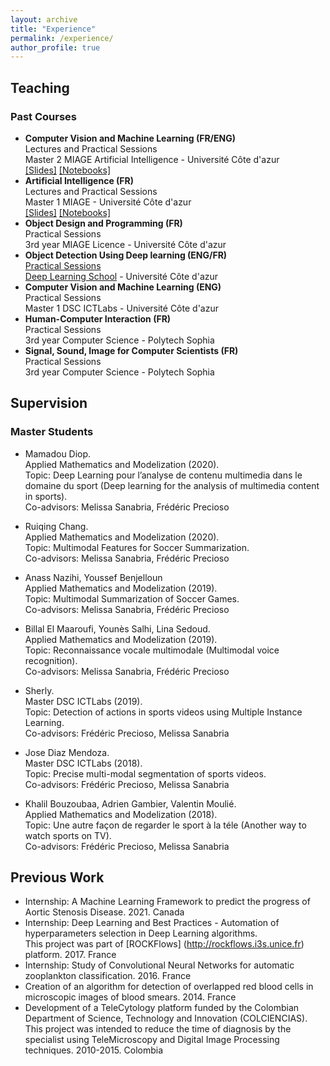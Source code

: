 ```yaml
---
layout: archive
title: "Experience"
permalink: /experience/
author_profile: true
---
```


Teaching
---------------------- 

### Past Courses

* **Computer Vision and Machine Learning (FR/ENG)**    
  Lectures and Practical Sessions    
  Master 2 MIAGE Artificial Intelligence - Université Côte d'azur    
  [[Slides]](https://gitlab.inria.fr/lsanabri/miage_ia2/-/tree/master/Slides) [[Notebooks]](https://gitlab.inria.fr/lsanabri/miage_ia2/-/tree/master/Notebooks)
* **Artificial Intelligence (FR)**    
  Lectures and Practical Sessions    
  Master 1 MIAGE - Université Côte d'azur    
  [[Slides]](https://gitlab.inria.fr/lsanabri/miage_ia/-/tree/master/Slides) [[Notebooks]](https://gitlab.inria.fr/lsanabri/miage_ia/-/tree/master/Notebooks)
* **Object Design and Programming (FR)**    
  Practical Sessions    
  3rd year MIAGE Licence - Université Côte d'azur
* **Object Detection Using Deep learning (ENG/FR)**    
  [Practical Sessions](https://colab.research.google.com/drive/15cRmY36JkM4EiV30FzBQXv0rPy5AKk41)        
  [Deep Learning School](http://web.univ-cotedazur.fr//events/deep-learning-school) - Université Côte d'azur
* **Computer Vision and Machine Learning (ENG)**    
  Practical Sessions    
  Master 1 DSC ICTLabs - Université Côte d'azur
* **Human-Computer Interaction (FR)**    
  Practical Sessions    
  3rd year Computer Science - Polytech Sophia
* **Signal, Sound, Image for Computer Scientists (FR)**    
  Practical Sessions    
  3rd year Computer Science - Polytech Sophia

Supervision
---------------------- 

### Master Students
* Mamadou Diop.    
  Applied Mathematics and Modelization (2020).    
  Topic: Deep Learning pour l’analyse de contenu multimedia dans le domaine du sport (Deep learning for the analysis of multimedia content in sports).    
  Co-advisors: Melissa Sanabria, Frédéric Precioso    

* Ruiqing Chang.    
  Applied Mathematics and Modelization (2020).    
  Topic: Multimodal Features for Soccer Summarization.    
  Co-advisors: Melissa Sanabria, Frédéric Precioso    

* Anass Nazihi, Youssef Benjelloun    
  Applied Mathematics and Modelization (2019).    
  Topic: Multimodal Summarization of Soccer Games.    
  Co-advisors: Melissa Sanabria, Frédéric Precioso    

* Billal El Maaroufi, Younès Salhi, Lina Sedoud.    
  Applied Mathematics and Modelization (2019).    
  Topic: Reconnaissance vocale multimodale (Multimodal voice recognition).    
  Co-advisors: Melissa Sanabria, Frédéric Precioso    

* Sherly.    
  Master DSC ICTLabs (2019).    
  Topic: Detection of actions in sports videos using Multiple Instance Learning.    
  Co-advisors: Frédéric Precioso, Melissa Sanabria
        
* Jose Diaz Mendoza.    
  Master DSC ICTLabs (2018).    
  Topic: Precise multi-modal segmentation of sports videos.    
  Co-advisors: Frédéric Precioso, Melissa Sanabria    

* Khalil Bouzoubaa, Adrien Gambier, Valentin Moulié.    
  Applied Mathematics and Modelization (2018).    
  Topic: Une autre façon de regarder le sport à la téle (Another way to watch sports on TV).    
  Co-advisors: Frédéric Precioso, Melissa Sanabria    
 

Previous Work
---------------------- 
* Internship: A Machine Learning Framework to predict the progress of Aortic Stenosis Disease. 2021. Canada
* Internship: Deep Learning and Best Practices - Automation of hyperparameters selection in Deep Learning algorithms.   
This project was part of [ROCKFlows] (http://rockflows.i3s.unice.fr) platform. 2017. France
* Internship: Study of Convolutional Neural Networks for automatic zooplankton classification. 2016. France
* Creation of an algorithm for detection of overlapped red blood cells in microscopic images of blood smears. 2014. France
* Development of a TeleCytology platform funded by the Colombian Department of Science, Technology and Innovation (COLCIENCIAS). This project was intended to reduce the time of diagnosis by the specialist using TeleMicroscopy and Digital Image Processing techniques. 2010-2015. Colombia
